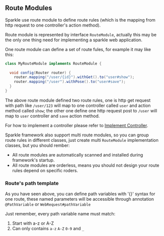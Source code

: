 ## Route Modules

Sparkle use route module to define route rules (which is the mapping from http request to one controller's action method).

Route module is represented by interface `RouteModule`, actually this may be the only one thing need for implementing a sparkle web application. 

One route module can define a set of route fules, for example it may like this:

```java
class MyRouteModule implements RouteModule {
  
  void config(Router router) {
    router.mapping("/user/{id}").withGet().to("user#show");
    router.mapping("/user").withPose().to("user#save");
  }
}
```

The above route module defined two route rules, one is http get request with path like `/user/123`  will map to one controller called `user` and action method called `show`; the other one define one http request post to `/user` will map to `user` controller and `save` action method.

For how to implement a controller please refer to [Implement Controller](conroller.md).

Sparkle framework also support multi route modules, so you can group route rules in different classes, just create multi `RouteModule` implementation classes, but you should rember:

* All route modules are automatically scanned and installed during framework's startup.
* All route modules are orderless, means you should not design your route rules depend on specific roders.

### Route's path template

As you have seen above, you can define path variables with '{}' syntax for one route, these named parameters will be accessible through annotation `@PathVariable` or `WebRequest#pathVariable`

Just remember, every path variable name must match:

1. Start with a-z or A-Z
2. Can only contains `a-z` `A-Z` `0-9` and `_`
